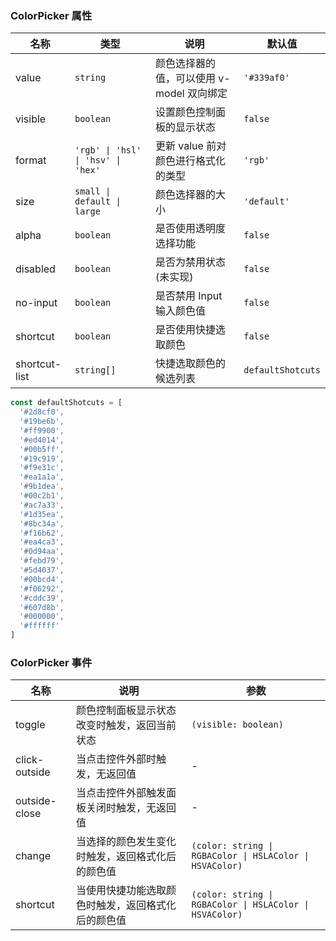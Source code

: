### ColorPicker 属性

| 名称          | 类型    | 说明                                                                     | 默认值          |
| ------------- | ------- | ------------------------------------------------------------------------ | --------------- |
| value         | `string`  | 颜色选择器的值，可以使用 v-model 双向绑定                                | `'#339af0'`       |
| visible       | `boolean` | 设置颜色控制面板的显示状态                                               | `false`           |
| format        | `'rgb' \| 'hsl' \| 'hsv' \| 'hex'`  | 更新 value 前对颜色进行格式化的类型 | `'rgb'`           |
| size          | `small \| default \| large`  | 颜色选择器的大小                    | `'default'`       |
| alpha         | `boolean` | 是否使用透明度选择功能                                                   | `false`           |
| disabled      | `boolean` | 是否为禁用状态 (未实现)                                                  | `false`           |
| no-input      | `boolean` | 是否禁用 Input 输入颜色值                                                | `false`           |
| shortcut      | `boolean` | 是否使用快捷选取颜色                                                     | `false`           |
| shortcut-list | `string[]`   | 快捷选取颜色的候选列表                                                   | `defaultShotcuts` |

```js
const defaultShotcuts = [
  '#2d8cf0',
  '#19be6b',
  '#ff9900',
  '#ed4014',
  '#00b5ff',
  '#19c919',
  '#f9e31c',
  '#ea1a1a',
  '#9b1dea',
  '#00c2b1',
  '#ac7a33',
  '#1d35ea',
  '#8bc34a',
  '#f16b62',
  '#ea4ca3',
  '#0d94aa',
  '#febd79',
  '#5d4037',
  '#00bcd4',
  '#f06292',
  '#cddc39',
  '#607d8b',
  '#000000',
  '#ffffff'
]
```

### ColorPicker 事件

| 名称             | 说明                                                             | 参数           |
| ---------------- | ---------------------------------------------------------------- | -------------- |
| toggle        | 颜色控制面板显示状态改变时触发，返回当前状态                     | `(visible: boolean)`        |
| click-outside | 当点击控件外部时触发，无返回值                       | -              |
| outside-close | 当点击控件外部触发面板关闭时触发，无返回值                       | -              |
| change        | 当选择的颜色发生变化时触发，返回格式化后的颜色值                 | `(color: string \| RGBAColor \| HSLAColor \| HSVAColor)` |
| shortcut      | 当使用快捷功能选取颜色时触发，返回格式化后的颜色值 | `(color: string \| RGBAColor \| HSLAColor \| HSVAColor)`           |

